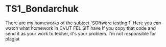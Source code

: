 # TS1_Bondarchuk
There are my homeworks of the subject 'SOftware testing 1'
Here you can watch what homework in CVUT FEL SIT have
If you copy that code and send it as your work to techer, it's your problem. I'm not responsible for plagiat
